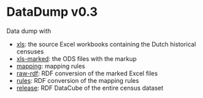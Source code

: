 # DataDump v0.3

Data dump with 

* [xls](https://github.com/CEDAR-project/DataDump/tree/master/xls/): the source Excel workbooks containing the Dutch historical censuses
* [xls-marked](https://github.com/CEDAR-project/DataDump/tree/master/xls-marked/): the ODS files with the markup
* [mapping](https://github.com/CEDAR-project/DataDump/tree/master/mapping/): mapping rules
* [raw-rdf](https://github.com/CEDAR-project/DataDump/tree/master/raw-rdf/): RDF conversion of the marked Excel files
* [rules](https://github.com/CEDAR-project/DataDump/tree/master/rules/): RDF conversion of the mapping rules
* [release](https://github.com/CEDAR-project/DataDump/tree/master/release/): RDF DataCube of the entire census dataset


